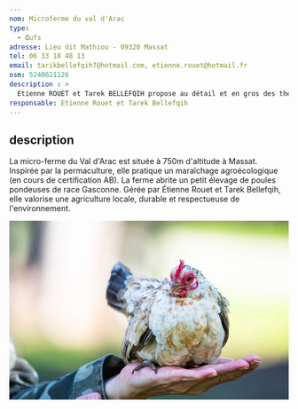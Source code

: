 ```yaml
---
nom: Microferme du val d'Arac
type: 
  - Œufs
adresse: Lieu dit Mathiou - 09320 Massat
tel: 06 33 18 48 13
email: tarikbellefqih7@hotmail.com, etienne.rouet@hotmail.fr
osm: 5240621126
description : >
  Etienne ROUET et Tarek BELLEFQIH propose au détail et en gros des thés d'exception provenant de Massat, du Biros ou du Népal. Thé sombre, noir, rouge, bleu, vert et blanc - il y en a pour toutes les envies. 
responsable: Etienne Rouet et Tarek Bellefqih
---
```


## description

La micro-ferme du Val d'Arac est située à 750m d'altitude à Massat. Inspirée par la permaculture, elle pratique un maraîchage agroécologique (en cours de certification AB). La ferme abrite un petit élevage de poules pondeuses de race Gasconne. Gérée par Étienne Rouet et Tarek Bellefqih, elle valorise une agriculture locale, durable et respectueuse de l'environnement.

![Microferme du val d'Arac](./media/micro-ferme-val-d-arac.jpg)
